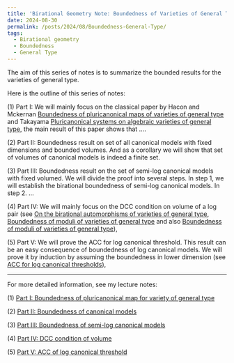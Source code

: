 ```yaml
---
title: 'Birational Geometry Note: Boundedness of Varieties of General Type'
date: 2024-08-30
permalink: /posts/2024/08/Boundedness-General-Type/
tags:
  - Birational geometry
  - Boundedness
  - General Type
---
```


The aim of this series of notes is to summarize the bounded results for the varieties of general type. 

Here is the outline of this series of notes:

(1) Part I: We will mainly focus on the classical paper by Hacon and Mckernan [Boundedness of pluricanonical maps of varieties of general type](https://link.springer.com/article/10.1007/s00222-006-0504-1) and Takayama [Pluricanonical systems on algebraic varieties of general type](https://link.springer.com/article/10.1007/s00222-006-0503-2), the main result of this paper shows that ....

(2) Part II: Boundedness result on set of all canonical models with fixed dimensions and bounded volumes. And as a corollary we will show that set of volumes of canonical models is indeed a finite set. 

(3) Part III: Boundedness result on the set of semi-log canonical models with fixed volumed. We will divide the proof into several steps. In step 1, we will establish the birational boundedness of semi-log canonical models. In step 2. ...

(4) Part IV: We will mainly focus on the DCC condition on volume of a log pair (see [On the birational automorphisms of varieties of general type](https://annals.math.princeton.edu/2013/177-3/p06), [Boundedness of moduli of varieties of general type](https://ems.press/journals/jems/articles/15330) and also [Boundedness of moduli of varieties of general type](https://ems.press/journals/jems/articles/15330)),

(5) Part V: We will prove the ACC for log canonical threshold. This result can be an easy consequence of boundedness of log canonical models. We will prove it by induction by assuming the boundedness in lower dimension (see [ACC for log canonical thresholds](https://annals.math.princeton.edu/2014/180-2/p03)),


---

For more detailed information, see my lecture notes:

(1) [Part I: Boundedness of pluricanonical map for variety of general type](https://yilimath.github.io/files/Birational/BoundednessGeneralType/DCCVolume.pdf)


(2) [Part II: Boundedness of canonical models](https://yilimath.github.io/files/Birational/BoundednessGeneralType/BoundedCanonicalModel.pdf)

(3) [Part III: Boundedness of semi-log canonical models](https://yilimath.github.io/files/Birational/BoundednessGeneralType/BoundedSLCM.pdf)

(4) [Part IV: DCC condition of volume](https://yilimath.github.io/files/Birational/BoundednessGeneralType/DCCVolume.pdf)

(5) [Part V: ACC of log canonical threshold](https://yilimath.github.io/files/Birational/BoundednessGeneralType/ACCLCT.pdf)

